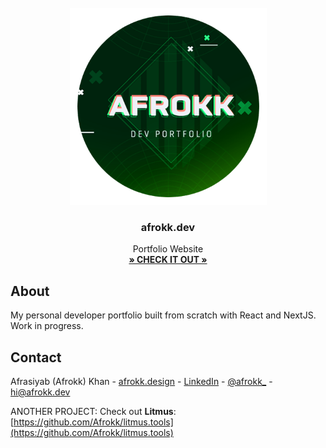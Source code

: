 <br />
<div align="center">
  <a href="">
    <img src="images/clip.png" alt="Logo" width="315" height="315">
  </a>

  <h3 align="center">afrokk.dev</h3>

  <p align="center">
    Portfolio Website
    <br />
    <a href="https://afrokk.dev/" target="_blank"><strong>» CHECK IT OUT »</strong></a>
    <br />
  </p>
</div>

## About

My personal developer portfolio built from scratch with React and NextJS. Work in progress.


## Contact

Afrasiyab (Afrokk) Khan -  [afrokk.design](https://afrokk.design/home) - [LinkedIn](https://www.linkedin.com/in/afrasiyab-k/) - [@afrokk_](https://www.instagram.com/afrokk_/) - hi@afrokk.dev

ANOTHER PROJECT: Check out <strong>Litmus</strong>: [https://github.com/Afrokk/litmus.tools](https://github.com/Afrokk/litmus.tools)
